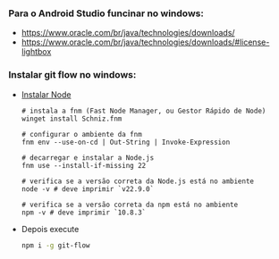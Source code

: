 ### Para o Android Studio funcinar no windows:
- https://www.oracle.com/br/java/technologies/downloads/
- https://www.oracle.com/br/java/technologies/downloads/#license-lightbox

### Instalar git flow no windows:
- [Instalar Node](https://nodejs.org/pt/download/package-manager)
   ```power shell
  # instala a fnm (Fast Node Manager, ou Gestor Rápido de Node)
  winget install Schniz.fnm
  
  # configurar o ambiente da fnm
  fnm env --use-on-cd | Out-String | Invoke-Expression
  
  # decarregar e instalar a Node.js
  fnm use --install-if-missing 22
  
  # verifica se a versão correta da Node.js está no ambiente
  node -v # deve imprimir `v22.9.0`
  
  # verifica se a versão correta da npm está no ambiente
  npm -v # deve imprimir `10.8.3`
  
    ```
- Depois execute
  ```sh
  npm i -g git-flow
  ```
